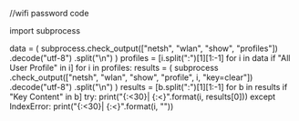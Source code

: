 //wifi password code 

import subprocess

data = (
    subprocess.check_output(["netsh", "wlan", "show", "profiles"])
    .decode("utf-8")
    .split("\n")
)
profiles = [i.split(":")[1][1:-1] for i in data if "All User Profile" in i]
for i in profiles:
    results = (
        subprocess
        .check_output(["netsh", "wlan", "show", "profile", i, "key=clear"])
        .decode("utf-8")
        .split("\n")
    )
    results = [b.split(":")[1][1:-1] for b in results if "Key Content" in b]
    try:
        print("{:<30}|  {:<}".format(i, results[0]))
    except IndexError:
        print("{:<30}|  {:<}".format(i, ""))
